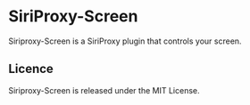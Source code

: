 # SiriProxy-Screen

Siriproxy-Screen is a SiriProxy plugin that controls your screen.

## Licence
Siriproxy-Screen is released under the MIT License.
